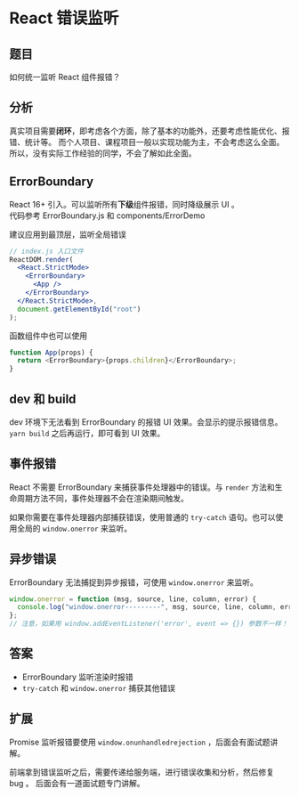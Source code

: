 # React 错误监听

## 题目

如何统一监听 React 组件报错？

## 分析

真实项目需要**闭环**，即考虑各个方面，除了基本的功能外，还要考虑性能优化、报错、统计等。
而个人项目、课程项目一般以实现功能为主，不会考虑这么全面。所以，没有实际工作经验的同学，不会了解如此全面。

## ErrorBoundary

React 16+ 引入。可以监听所有**下级**组件报错，同时降级展示 UI 。<br>
代码参考 ErrorBoundary.js 和 components/ErrorDemo

建议应用到最顶层，监听全局错误

```jsx
// index.js 入口文件
ReactDOM.render(
  <React.StrictMode>
    <ErrorBoundary>
      <App />
    </ErrorBoundary>
  </React.StrictMode>,
  document.getElementById("root")
);
```

函数组件中也可以使用

```js
function App(props) {
  return <ErrorBoundary>{props.children}</ErrorBoundary>;
}
```

## dev 和 build

dev 环境下无法看到 ErrorBoundary 的报错 UI 效果。会显示的提示报错信息。<br>
`yarn build` 之后再运行，即可看到 UI 效果。

## 事件报错

React 不需要 ErrorBoundary 来捕获事件处理器中的错误。与 `render` 方法和生命周期方法不同，事件处理器不会在渲染期间触发。

如果你需要在事件处理器内部捕获错误，使用普通的 `try-catch` 语句。也可以使用全局的 `window.onerror` 来监听。

## 异步错误

ErrorBoundary 无法捕捉到异步报错，可使用 `window.onerror` 来监听。

```js
window.onerror = function (msg, source, line, column, error) {
  console.log("window.onerror---------", msg, source, line, column, error);
};
// 注意，如果用 window.addEventListener('error', event => {}) 参数不一样！！！
```

## 答案

- ErrorBoundary 监听渲染时报错
- `try-catch` 和 `window.onerror` 捕获其他错误

## 扩展

Promise 监听报错要使用 `window.onunhandledrejection` ，后面会有面试题讲解。

前端拿到错误监听之后，需要传递给服务端，进行错误收集和分析，然后修复 bug 。
后面会有一道面试题专门讲解。
